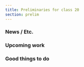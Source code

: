 ```yaml
---
title: Preliminaries for class 20
section: prelim
---
```

### News / Etc.

### Upcoming work

### Good things to do
